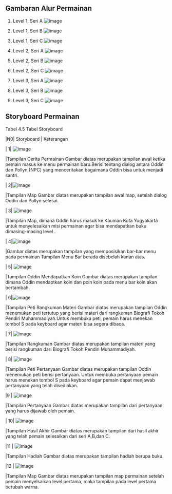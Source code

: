 ## Gambaran Alur Permainan
1. Level 1, Seri A
![image](uploads/fca44e9078f3316e31941078282bdf85/image.png)

2. Level 1, Seri B
![image](uploads/d6f70a97150027b211a9bebf5371692d/image.png)

3. Level 1, Seri C
![image](uploads/691abc347bf6f053e39108e9af70cff3/image.png)

4. Level 2, Seri A
![image](uploads/6a5f6b5e8a5335a1bd2cf646cc630b52/image.png)

5. Level 2, Seri B
![image](uploads/8e280edf4d809b892a77da5a0b6eac82/image.png)

6. Level 2, Seri C
![image](uploads/908bf88212c6111a9cc105a55a266827/image.png)

7. Level 3, Seri A
![image](uploads/a194c3976c9d39e1a0349d70e1b3cfa9/image.png)

8. Level 3, Seri B
![image](uploads/777c93213f8307f46971bdb45272a40b/image.png)

9. Level 3, Seri C
![image](uploads/338fdcc2394bf67407702f5036f5cf03/image.png)

## Storyboard Permainan
Tabel 4.5 Tabel Storyboard

|N0| Storyboard | Keterangan
	
| 1| ![image](uploads/6fdd1a6d6450137b7771fffa4ccd8d72/image.png) 

|Tampilan Cerita Permainan Gambar diatas merupakan tampilan awal ketika pemain masuk ke menu permainan baru.Berisi tentang dialog antara Oddin dan Pollyn (NPC) yang menceritakan bagaimana Oddin bisa untuk menjadi santri.


| 2|![image](uploads/89ab388198befad2d842aca12bd0caed/image.png)

|Tampilan Map	Gambar diatas merupakan tampilan awal map, setelah dialog Oddin dan Pollyn selesai.


| 3| ![image](uploads/2685a3c044b4184de5ba312113a8980a/image.png)

|Tampilan Map, dimana Oddin harus masuk ke Kauman Kota Yogyakarta untuk menyelesaikan misi permainan agar bisa mendapatkan buku dimasing-masing level .


| 4|![image](uploads/7048be624cdcfa9b838e5d6f2d3cc370/image.png)

|Gambar diatas merupakan tampilan yang memposisikan bar-bar menu pada permainan Tampilan Menu Bar berada disebelah kanan atas.


| 5| ![image](uploads/d54321a0d45cb6f2e38f51d783bdfc03/image.png) 

|Tampilan Oddin Mendapatkan Koin Gambar diatas merupakan tampilan dimana Oddin mendaptkan koin dan poin koin pada menu bar koin akan bertambah.


| 6|![image](uploads/7a043fcf76c43baf1faeaee1fef8b782/image.png) 

|Tampilan Peti Rangkuman Materi Gambar diatas merupakan tampilan Oddin menemukan peti tertutup yang berisi materi dari rangkuman Biografi Tokoh Pendiri Muhammadiyah.Untuk membuka peti, pemain harus menekan tombol S pada keyboard agar materi bisa segera dibaca.


| 7| ![image](uploads/1ef070fab8ad4118dfdca5d2c05860a0/image.png) 

|Tampilan Rangkuman Gambar diatas merupakan tampilan materi yang berisi rangkuman dari Biografi Tokoh Pendiri Muhammadiyah.


| 8| ![image](uploads/d4bfbf68740a4cdcaf6582008a26fed6/image.png) 

|Tampilan Peti Pertanyaan Gambar diatas merupakan tampilan Oddin menemukan peti berisi pertanyaan. Untuk membuka pertanyaan pemain harus menekan tombol S pada keyboard agar pemain dapat menjawab pertanyaan yang telah disediakan.


|9 | ![image](uploads/dc6598de75b6954212c33866d363d8fa/image.png) 

|Tampilan Pertanyaan Gambar diatas merupakan tampilan dari pertanyaan yang harus dijawab oleh pemain.


| 10| ![image](uploads/e75688806a2594f7bb7c8f8faf297d9a/image.png) 

|Tampilan Hasil Akhir Gambar diatas merupakan tampilan dari hasil akhir yang telah pemain selesaikan dari seri A,B,dan C.


|11 | ![image](uploads/83edc63bcb629c71cae426e4c60aa620/image.png) 

|Tampilan Hadiah Gambar diatas merupakan tampilan hadiah berupa buku.


|12 | ![image](uploads/399c0b20f86fdf3f35f83f14b2da4383/image.png) 

|Tampilan Map Gambar diatas merupakan tampilan map permainan setelah pemain menyelsaikan level pertama, maka tampilan pada level pertama berubah warna.